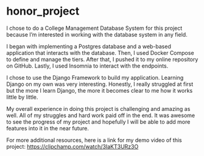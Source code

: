 # honor_project

I chose to do a College Management Database System for this project because I’m interested in working with the database system in any field.

I began with implementing a Postgres database and a web-based application that interacts with the database. Then, I used Docker Compose to define and manage the tiers. After that, I pushed it to my online repository on GitHub. Lastly, I used Insomnia to interact with the endpoints.

I chose to use the Django Framework to build my application. Learning Django on my own was very interesting. Honestly, I really struggled at first but the more I learn Django, the more it becomes clear to me how it works little by little.

My overall experience in doing this project is challenging and amazing as well. All of my struggles and hard work paid off in the end. It was awesome to see the progress of my project and hopefully I will be able to add more features into it in the near future.

For more additional resources, here is a link for my demo video of this project:
https://clipchamp.com/watch/3IaKT3URz3O
